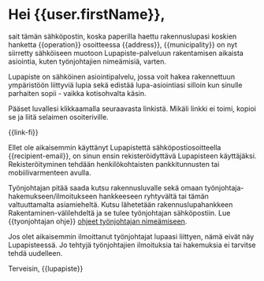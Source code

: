 # Hei {{user.firstName}},

sait t&auml;m&auml;n s&auml;hk&ouml;postin, koska paperilla haettu rakennuslupasi koskien hanketta {{operation}} osoitteessa {{address}}, {{municipality}} on nyt siirretty s&auml;hk&ouml;iseen muotoon Lupapiste-palveluun rakentamisen aikaista asiointia, kuten ty&ouml;njohtajien nime&auml;misi&auml;, varten.

Lupapiste on s&auml;hk&ouml;inen asiointipalvelu, jossa voit hakea rakennettuun ymp&auml;rist&ouml;&ouml;n liittyvi&auml; lupia sek&auml; edist&auml;&auml; lupa-asiointiasi silloin kun sinulle parhaiten sopii - vaikka kotisohvalta k&auml;sin.

P&auml;&auml;set luvallesi klikkaamalla seuraavasta linkist&auml;. Mik&auml;li linkki ei toimi, kopioi se ja liit&auml; selaimen osoiteriville.

{{link-fi}}

Ellet ole aikaisemmin k&auml;ytt&auml;nyt Lupapistett&auml; s&auml;hk&ouml;postiosoitteella {{recipient-email}}, on sinun ensin rekister&ouml;idytt&auml;v&auml; Lupapisteen k&auml;ytt&auml;j&auml;ksi. Rekister&ouml;ityminen tehd&auml;&auml;n henkil&ouml;kohtaisten pankkitunnusten tai mobiilivarmenteen avulla.

Ty&ouml;njohtajan pit&auml;&auml; saada kutsu rakennusluvalle sek&auml; omaan ty&ouml;njohtaja-hakemukseen/ilmoitukseen hankkeeseen ryhtyv&auml;lt&auml; tai t&auml;m&auml;n valtuuttamalta asiamiehelt&auml;. Kutsu l&auml;hetet&auml;&auml;n rakennuslupahankkeen Rakentaminen-v&auml;lilehdelt&auml; ja se tulee ty&ouml;njohtajan s&auml;hk&ouml;postiin. Lue {{tyonjohtajan ohje}} [ohjeet ty&ouml;njohtajan nime&auml;miseen](https://www.lupapiste.fi/ohjeet/luvanhakijoille/tyonjohtajan-nimeaminen).

Jos olet aikaisemmin ilmoittanut ty&ouml;njohtajat lupaasi liittyen, n&auml;m&auml; eiv&auml;t n&auml;y Lupapisteess&auml;. Jo tehtyj&auml; ty&ouml;njohtajien ilmoituksia tai hakemuksia ei tarvitse tehd&auml; uudelleen.

Terveisin,
{{lupapiste}}